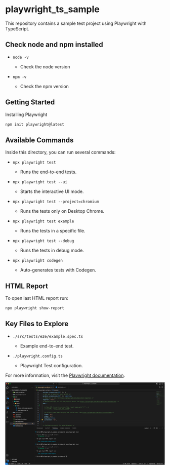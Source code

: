 # playwright_ts_sample

This repository contains a sample test project using Playwright with TypeScript.

## Check node and npm installed
- `node -v`
  - Check the node version 

- `npm -v`
  - Check the npm version 

## Getting Started

Installing Playwright

```sh
npm init playwright@latest
```

## Available Commands

Inside this directory, you can run several commands:

- `npx playwright test`
  - Runs the end-to-end tests.

- `npx playwright test --ui`
  - Starts the interactive UI mode.

- `npx playwright test --project=chromium`
  - Runs the tests only on Desktop Chrome.

- `npx playwright test example`
  - Runs the tests in a specific file.

- `npx playwright test --debug`
  - Runs the tests in debug mode.

- `npx playwright codegen`
  - Auto-generates tests with Codegen.

## HTML Report

To open last HTML report run:

```sh
npx playwright show-report
```


## Key Files to Explore

- `./src/tests/e2e/example.spec.ts`
  - Example end-to-end test.
  
- `./playwright.config.ts`
  - Playwright Test configuration.

For more information, visit the [Playwright documentation](https://playwright.dev/docs/intro).

![Playwright Template](./screenshots/playwright-ts-sample.png?raw=true "Playwright Template")

